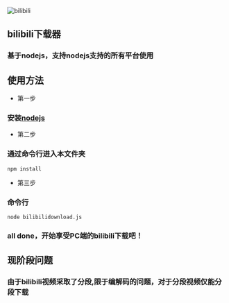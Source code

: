 ![bilibili](http://img5.duitang.com/uploads/blog/201602/21/20160221161429_XTRd5.thumb.700_0.jpeg)

## bilibili下载器
### 基于nodejs，支持nodejs支持的所有平台使用
## 使用方法
* 第一步

### 安装[nodejs](https://nodejs.org/en/)
* 第二步

### 通过命令行进入本文件夹
```
npm install
```
* 第三步

### 命令行
```
node bilibilidownload.js
```
### all done，开始享受PC端的bilibili下载吧！

## 现阶段问题
### 由于bilibili视频采取了分段,限于编解码的问题，对于分段视频仅能分段下载




